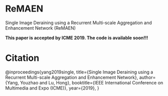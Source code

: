 # ReMAEN
Single Image Deraining using a Recurrent Multi-scale Aggregation and Enhancement Network (ReMAEN)

**This paper is accepted by ICME 2019. The code is available soon!!!**

# Citation
@inproceedings{yang2019single,
   title={Single Image Deraining using a Recurrent Multi-scale Aggregation and Enhancement Network},
   author={Yang, Youzhao and Lu, Hong},
   booktitle={IEEE International Conference on Multimedia and Expo (ICME)},
   year={2019},
 }

